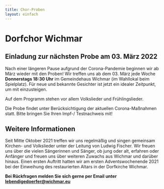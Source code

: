 ```yaml
---
title: Chor-Proben
layout: einfach
---
```


# Dorfchor Wichmar

## Einladung zur nächsten Probe am 03. März 2022

Nach einer längeren Pause aufgrund der Corona-Pandemie beginnen wir ab März wieder mit den Proben!
Wir treffen uns ab dem 03. März jede Woche **Donnerstags 18:30 Uhr** im Gemeindehaus Wichmar (im Wahllokal beim Spielplatz).
Für neue und bekannte Gesichter ist jetzt ein idealer Zeitpunkt, um mit einzusteigen.

Auf dem Programm stehen vor allem Volkslieder und Frühlingslieder.

Die Probe findet unter Berücksichtigung der aktuellen Corona-Maßnahmen statt. Bitte bringen Sie Ihren Impf-/ Testnachweis mit!



## Weitere Informationen

Seit Mitte Oktober 2021 treffen wir uns regelmäßig und singen gemeinsam Kirchen- und Volkslieder unter der Leitung von Ludwig Fischer.
Wir freuen uns über die vielen Sängerinnen und Sänger, ob jung oder alt, erfahren oder Anfänger und freuen uns über weiteren Zuwachs aus Wichmar und darüber hinaus. 
Einen ersten Auftritt hatten wir am ersten Adventswochenende 2021 bei der Einweihung des restaurierten Altars in der Dorfkirche Wichmar.


**Bei Rückfragen melden Sie sich gerne per Email unter lebendigedoerfer@wichmar.eu**
